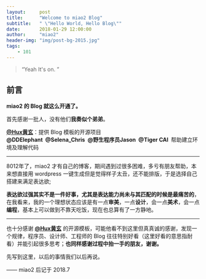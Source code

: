 ```yaml
---
layout:     post
title:      "Welcome to miao2 Blog"
subtitle:   " \"Hello World, Hello Blog\""
date:       2018-01-29 12:00:00
author:     "miao2"
header-img: "img/post-bg-2015.jpg"
tags:
    - 101
---
```


> “Yeah It's on. ”


## 前言

**miao2 的 Blog 就这么开通了。**

首先感谢一批人，没有他们**我奏似个弟弟**。

[**@Hux黄玄**](https://weibo.com/huxpro)：提供 Blog 模板的开源项目<br>**@DDElephant&ensp;@Selena_Chris&ensp;@野生程序员Jason&ensp;@Tiger CAI**&ensp;帮助建立环境及理解代码




---



8012年了，miao2 才有自己的博客，期间遇到过很多困难，多亏有朋友帮助，本来想直接用  wordpress  一键生成但是觉得样子太丑，还不能排版，于是选择自己搭建来满足表达欲;

**表达欲过强其实不是一件好事，尤其是表达能力尚未与其匹配的时候是最痛苦的**，在我看来，我的一个理想状态应该是有一点**审美**，一点**设计**，会一点**美术**，会一点**编程**，基本上可以做到不靠天吃饭，现在也总算有了一方静地。

---

也十分感谢  [**@Hux黄玄**](https://weibo.com/huxpro)  的开源模板，可能他看不到这里但真真诚的感谢，发现一个规律，程序员、设计师、工程师的 Blog 往往特别好看（这里好看的意思指耐看）并能引起很多思考；**也同样感谢过程中抬一手的朋友，谢谢。**

先写到这里，以后的事情我们以后再说。

—— miao2 后记于 2018.7
